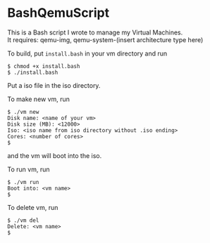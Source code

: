 # BashQemuScript

This is a Bash script I wrote to manage my Virtual Machines.  
It requires: qemu-img, qemu-system-(insert architecture type here)

To build, put `install.bash` in your vm directory and run
```
$ chmod +x install.bash
$ ./install.bash
```

Put a iso file in the iso directory.

To make new vm, run
```
$ ./vm new
Disk name: <name of your vm>
Disk size (MB): <12000>
Iso: <iso name from iso directory without .iso ending>
Cores: <number of cores>
$
```
and the vm will boot into the iso.

To run vm, run
```
$ ./vm run
Boot into: <vm name>
$
```

To delete vm, run
```
$ ./vm del
Delete: <vm name>
$
```
